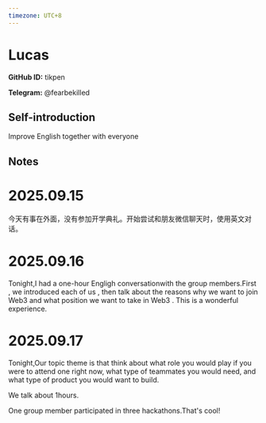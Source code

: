 ```yaml
---
timezone: UTC+8
---
```


# Lucas

**GitHub ID:** tikpen

**Telegram:** @fearbekilled

## Self-introduction

Improve English together with everyone

## Notes
<!-- Content_START -->
# 2025.09.15
<!-- DAILY_CHECKIN_2025-09-15_START -->
今天有事在外面，没有参加开学典礼。开始尝试和朋友微信聊天时，使用英文对话。
<!-- DAILY_CHECKIN_2025-09-15_END -->


# 2025.09.16
<!-- DAILY_CHECKIN_2025-09-16_START -->
Tonight,I had a one-hour Engligh conversationwith the group members.First , we introduced each of us , then talk about the reasons why we want to join Web3 and what position we want to take in Web3 . This is a wonderful experience.
<!-- DAILY_CHECKIN_2025-09-16_END -->


# 2025.09.17
<!-- DAILY_CHECKIN_2025-09-17_START -->
Tonight,Our topic theme is that think about what role you would play if you were to attend one right now, what type of teammates you would need, and what type of product you would want to build.

We talk about 1hours.

One group member participated in three hackathons.That's cool!
<!-- DAILY_CHECKIN_2025-09-17_END -->
<!-- Content_END -->
